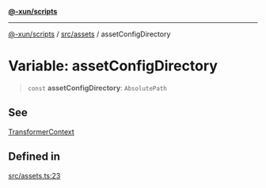 [**@-xun/scripts**](../../../README.md)

***

[@-xun/scripts](../../../README.md) / [src/assets](../README.md) / assetConfigDirectory

# Variable: assetConfigDirectory

> `const` **assetConfigDirectory**: `AbsolutePath`

## See

[TransformerContext](../type-aliases/TransformerContext.md)

## Defined in

[src/assets.ts:23](https://github.com/Xunnamius/xscripts/blob/cfe28e3d801ec1b719b0dedbda4e9f63d7924b77/src/assets.ts#L23)
